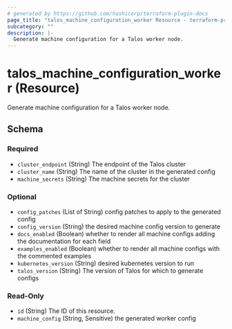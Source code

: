 ```yaml
---
# generated by https://github.com/hashicorp/terraform-plugin-docs
page_title: "talos_machine_configuration_worker Resource - terraform-provider-talos"
subcategory: ""
description: |-
  Generate machine configuration for a Talos worker node.
---
```


# talos_machine_configuration_worker (Resource)

Generate machine configuration for a Talos worker node.



<!-- schema generated by tfplugindocs -->
## Schema

### Required

- `cluster_endpoint` (String) The endpoint of the Talos cluster
- `cluster_name` (String) The name of the cluster in the generated config
- `machine_secrets` (String) The machine secrets for the cluster

### Optional

- `config_patches` (List of String) config patches to apply to the generated config
- `config_version` (String) the desired machine config version to generate
- `docs_enabled` (Boolean) whether to render all machine configs adding the documentation for each field
- `examples_enabled` (Boolean) whether to render all machine configs with the commented examples
- `kubernetes_version` (String) desired kubernetes version to run
- `talos_version` (String) The version of Talos for which to generate configs

### Read-Only

- `id` (String) The ID of this resource.
- `machine_config` (String, Sensitive) the generated worker config


